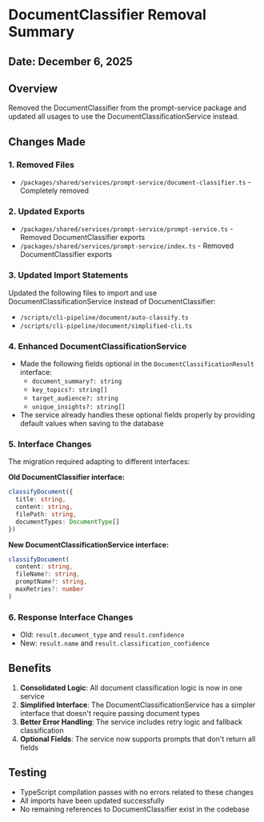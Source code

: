 # DocumentClassifier Removal Summary

## Date: December 6, 2025

## Overview
Removed the DocumentClassifier from the prompt-service package and updated all usages to use the DocumentClassificationService instead.

## Changes Made

### 1. Removed Files
- `/packages/shared/services/prompt-service/document-classifier.ts` - Completely removed

### 2. Updated Exports
- `/packages/shared/services/prompt-service/prompt-service.ts` - Removed DocumentClassifier exports
- `/packages/shared/services/prompt-service/index.ts` - Removed DocumentClassifier exports

### 3. Updated Import Statements
Updated the following files to import and use DocumentClassificationService instead of DocumentClassifier:
- `/scripts/cli-pipeline/document/auto-classify.ts`
- `/scripts/cli-pipeline/document/simplified-cli.ts`

### 4. Enhanced DocumentClassificationService
- Made the following fields optional in the `DocumentClassificationResult` interface:
  - `document_summary?: string`
  - `key_topics?: string[]`
  - `target_audience?: string`
  - `unique_insights?: string[]`
- The service already handles these optional fields properly by providing default values when saving to the database

### 5. Interface Changes
The migration required adapting to different interfaces:

**Old DocumentClassifier interface:**
```typescript
classifyDocument({
  title: string,
  content: string,
  filePath: string,
  documentTypes: DocumentType[]
})
```

**New DocumentClassificationService interface:**
```typescript
classifyDocument(
  content: string,
  fileName?: string,
  promptName?: string,
  maxRetries?: number
)
```

### 6. Response Interface Changes
- Old: `result.document_type` and `result.confidence`
- New: `result.name` and `result.classification_confidence`

## Benefits
1. **Consolidated Logic**: All document classification logic is now in one service
2. **Simplified Interface**: The DocumentClassificationService has a simpler interface that doesn't require passing document types
3. **Better Error Handling**: The service includes retry logic and fallback classification
4. **Optional Fields**: The service now supports prompts that don't return all fields

## Testing
- TypeScript compilation passes with no errors related to these changes
- All imports have been updated successfully
- No remaining references to DocumentClassifier exist in the codebase